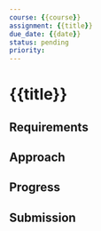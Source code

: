 ```yaml
---
course: {{course}}
assignment: {{title}}
due_date: {{date}}
status: pending
priority: 
---
```


# {{title}}

## Requirements

## Approach

## Progress

## Submission
